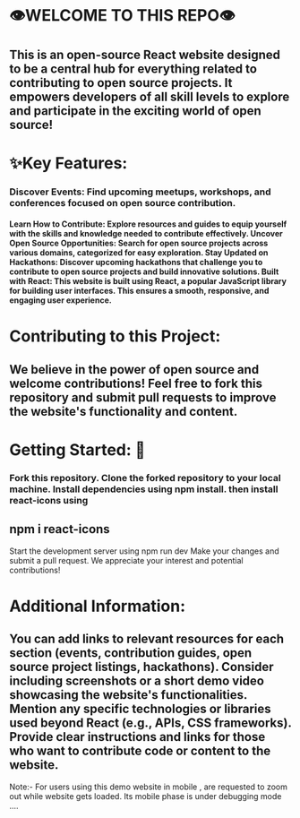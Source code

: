 <h1>👁️WELCOME TO THIS REPO👁️</h1>

<h2> This is an open-source React website designed to be a central hub for everything related to contributing to open source projects. It empowers developers of all skill levels to explore and participate in the exciting world of open source!
</h2>
<h1>✨Key Features:
</h1> 
<h3> Discover Events: Find upcoming meetups, workshops, and conferences focused on open source contribution.</h3> 
<h4>Learn How to Contribute: Explore resources and guides to equip yourself with the skills and knowledge needed to contribute effectively.
Uncover Open Source Opportunities: Search for open source projects across various domains, categorized for easy exploration.
Stay Updated on Hackathons: Discover upcoming hackathons that challenge you to contribute to open source projects and build innovative solutions.
Built with React: This website is built using React, a popular JavaScript library for building user interfaces. This ensures a smooth, responsive, and engaging user experience.
</h4>

<h1>Contributing to this Project:</h1>

<h2> We believe in the power of open source and welcome contributions! Feel free to fork this repository and submit pull requests to improve the website's functionality and content.</h2>

<h1>
Getting Started: 👀</h1>

<h3> Fork this repository.
Clone the forked repository to your local machine.
Install dependencies using npm install.
then install react-icons using <h2>npm i react-icons</h2>
Start the development server using npm run dev
Make your changes and submit a pull request.
We appreciate your interest and potential contributions!
</h3>

<h1>Additional Information:</h1>
<h2>
You can add links to relevant resources for each section (events, contribution guides, open source project listings, hackathons).
Consider including screenshots or a short demo video showcasing the website's functionalities.
Mention any specific technologies or libraries used beyond React (e.g., APIs, CSS frameworks).
Provide clear instructions and links for those who want to contribute code or content to the website.
</h2>
Note:- For users using this demo website in mobile , are requested to zoom out while website gets loaded. Its mobile phase is under debugging mode ....
